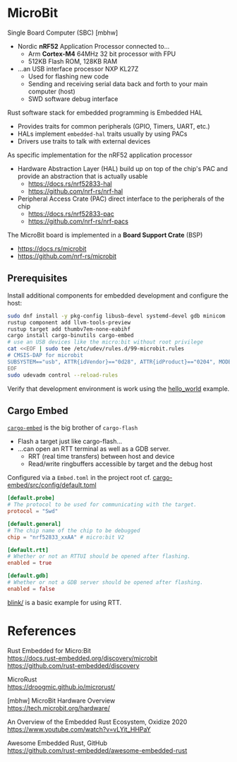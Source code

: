 
# MicroBit

Single Board Computer (SBC) [mbhw]

* Nordic **nRF52** Application Processor connected to...
  - Arm **Cortex-M4** 64MHz 32 bit processor with FPU
  - 512KB Flash ROM, 128KB RAM
* ...an USB interface processor NXP KL27Z
  - Used for flashing new code
  - Sending and receiving serial data back and forth to your main computer (host)
  - SWD software debug interface

Rust software stack for embedded programming is Embedded HAL

* Provides traits for common peripherals (GPIO, Timers, UART, etc.)
* HALs implement `embedded-hal` traits usually by using PACs
* Drivers use traits to talk with external devices

As specific implementation for the nRF52 application processor

* Hardware Abstraction Layer (HAL)  build up on top of the chip's PAC and
  provide an abstraction that is actually usable
  - <https://docs.rs/nrf52833-hal>
  - <https://github.com/nrf-rs/nrf-hal>
* Peripheral Access Crate (PAC) direct interface to the peripherals of the chip
  - <https://docs.rs/nrf52833-pac>
  - <https://github.com/nrf-rs/nrf-pacs>

The MicroBit board is implemented in a **Board Support Crate** (BSP)

* <https://docs.rs/microbit>
* <https://github.com/nrf-rs/microbit>


## Prerequisites

Install additional components for embedded development and configure the host:

```bash
sudo dnf install -y pkg-config libusb-devel systemd-devel gdb minicom
rustup component add llvm-tools-preview
rustup target add thumbv7em-none-eabihf
cargo install cargo-binutils cargo-embed
# use an USB devices like the micro:bit without root privilege
cat <<EOF | sudo tee /etc/udev/rules.d/99-microbit.rules
# CMSIS-DAP for microbit
SUBSYSTEM=="usb", ATTR{idVendor}=="0d28", ATTR{idProduct}=="0204", MODE:="666"
EOF
sudo udevadm control --reload-rules
```

Verify that development environment is work using the [hello_world](hello_world) example.


## Cargo Embed

[`cargo-embed`][embed] is the big brother of `cargo-flash`


[embed]: <https://docs.rs/crate/cargo-embed>

* Flash a target just like cargo-flash...
* ...can open an RTT terminal as well as a GDB server.
  - RRT (real time transfers) between host and device
  - Read/write ringbuffers accessible by target and the debug host

Configured via a `Embed.toml` in the project root cf. [cargo-embed/src/config/default.toml](https://github.com/probe-rs/cargo-embed/blob/master/src/config/default.toml)


```toml
[default.probe]
# The protocol to be used for communicating with the target.
protocol = "Swd"

[default.general]
# The chip name of the chip to be debugged
chip = "nrf52833_xxAA" # micro:bit V2

[default.rtt]
# Whether or not an RTTUI should be opened after flashing.
enabled = true

[default.gdb]
# Whether or not a GDB server should be opened after flashing.
enabled = false
```

[blink/](blink/) is a basic example for using RTT.


# References

Rust Embedded for Micro:Bit  
<https://docs.rust-embedded.org/discovery/microbit>  
<https://github.com/rust-embedded/discovery>

MicroRust  
<https://droogmic.github.io/microrust/>

[mbhw] MicroBit Hardware Overview  
<https://tech.microbit.org/hardware/>

An Overview of the Embedded Rust Ecosystem, Oxidize 2020  
<https://www.youtube.com/watch?v=vLYit_HHPaY>

Awesome Embedded Rust, GitHub  
<https://github.com/rust-embedded/awesome-embedded-rust>